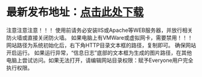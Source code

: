 <h1>最新发布地址：<a href="https://github.com/xkevas24/Face-ID-C-Win-Form/blob/master/FaceID-Release.zip">点击此处下载</a></h1>
注意注意注意！！！
使用前请务必安装IIS或Apache等WEB服务器，并放行相关防火墙或直接关闭防火墙。
如果电脑上有VMWare或虚拟网卡，需要禁用！！！
网站路径为系统初始化后，右下角HTTP目录文本框的路径，复制即可。
确保网站开启运行。
如果运行异常，“信息日志”底部的文本框为生成的图片路径，在其他电脑上尝试访问。如果无法打开，请编辑网站目录权限：赋予Everyone用户完全执行权限。
